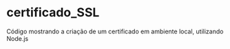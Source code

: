 # certificado_SSL
Código mostrando a criação de um certificado em ambiente local, utilizando Node.js
